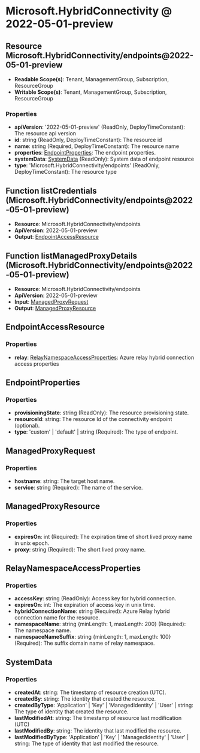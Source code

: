 # Microsoft.HybridConnectivity @ 2022-05-01-preview

## Resource Microsoft.HybridConnectivity/endpoints@2022-05-01-preview
* **Readable Scope(s)**: Tenant, ManagementGroup, Subscription, ResourceGroup
* **Writable Scope(s)**: Tenant, ManagementGroup, Subscription, ResourceGroup
### Properties
* **apiVersion**: '2022-05-01-preview' (ReadOnly, DeployTimeConstant): The resource api version
* **id**: string (ReadOnly, DeployTimeConstant): The resource id
* **name**: string (Required, DeployTimeConstant): The resource name
* **properties**: [EndpointProperties](#endpointproperties): The endpoint properties.
* **systemData**: [SystemData](#systemdata) (ReadOnly): System data of endpoint resource
* **type**: 'Microsoft.HybridConnectivity/endpoints' (ReadOnly, DeployTimeConstant): The resource type

## Function listCredentials (Microsoft.HybridConnectivity/endpoints@2022-05-01-preview)
* **Resource**: Microsoft.HybridConnectivity/endpoints
* **ApiVersion**: 2022-05-01-preview
* **Output**: [EndpointAccessResource](#endpointaccessresource)

## Function listManagedProxyDetails (Microsoft.HybridConnectivity/endpoints@2022-05-01-preview)
* **Resource**: Microsoft.HybridConnectivity/endpoints
* **ApiVersion**: 2022-05-01-preview
* **Input**: [ManagedProxyRequest](#managedproxyrequest)
* **Output**: [ManagedProxyResource](#managedproxyresource)

## EndpointAccessResource
### Properties
* **relay**: [RelayNamespaceAccessProperties](#relaynamespaceaccessproperties): Azure relay hybrid connection access properties

## EndpointProperties
### Properties
* **provisioningState**: string (ReadOnly): The resource provisioning state.
* **resourceId**: string: The resource Id of the connectivity endpoint (optional).
* **type**: 'custom' | 'default' | string (Required): The type of endpoint.

## ManagedProxyRequest
### Properties
* **hostname**: string: The target host name.
* **service**: string (Required): The name of the service.

## ManagedProxyResource
### Properties
* **expiresOn**: int (Required): The expiration time of short lived proxy name in unix epoch.
* **proxy**: string (Required): The short lived proxy name.

## RelayNamespaceAccessProperties
### Properties
* **accessKey**: string (ReadOnly): Access key for hybrid connection.
* **expiresOn**: int: The expiration of access key in unix time.
* **hybridConnectionName**: string (Required): Azure Relay hybrid connection name for the resource.
* **namespaceName**: string {minLength: 1, maxLength: 200} (Required): The namespace name.
* **namespaceNameSuffix**: string {minLength: 1, maxLength: 100} (Required): The suffix domain name of relay namespace.

## SystemData
### Properties
* **createdAt**: string: The timestamp of resource creation (UTC).
* **createdBy**: string: The identity that created the resource.
* **createdByType**: 'Application' | 'Key' | 'ManagedIdentity' | 'User' | string: The type of identity that created the resource.
* **lastModifiedAt**: string: The timestamp of resource last modification (UTC)
* **lastModifiedBy**: string: The identity that last modified the resource.
* **lastModifiedByType**: 'Application' | 'Key' | 'ManagedIdentity' | 'User' | string: The type of identity that last modified the resource.

